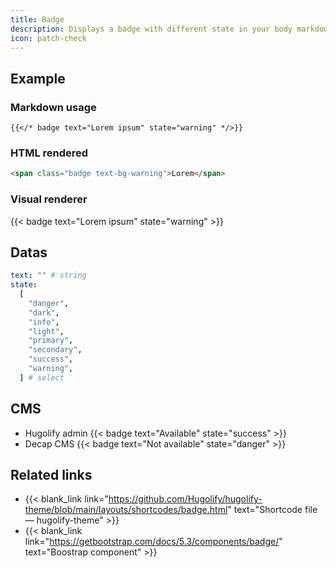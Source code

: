 ```yaml
---
title: Badge
description: Displays a badge with different state in your body markdown.
icon: patch-check
---
```


## Example

### Markdown usage

```go-html-template
{{</* badge text="Lorem ipsum" state="warning" */>}}
```

### HTML rendered

```html
<span class="badge text-bg-warning">Lorem</span>
```

### Visual renderer

{{< badge text="Lorem ipsum" state="warning" >}}

## Datas

```yaml
text: "" # string
state:
  [
    "danger",
    "dark",
    "info",
    "light",
    "primary",
    "secondary",
    "success",
    "warning",
  ] # select
```

## CMS

- Hugolify admin {{< badge text="Available" state="success" >}}
- Decap CMS {{< badge text="Not available" state="danger" >}}

## Related links

- {{< blank_link link="https://github.com/Hugolify/hugolify-theme/blob/main/layouts/shortcodes/badge.html" text="Shortcode file — hugolify-theme" >}}
- {{< blank_link link="https://getbootstrap.com/docs/5.3/components/badge/" text="Boostrap component" >}}
